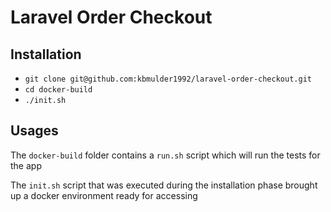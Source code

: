 # Laravel Order Checkout

## Installation
- `git clone git@github.com:kbmulder1992/laravel-order-checkout.git`
- `cd docker-build`
- `./init.sh`

## Usages
The `docker-build` folder contains a `run.sh` script which will run the tests for the app

The `init.sh` script that was executed during the installation phase brought up a docker environment ready for accessing
